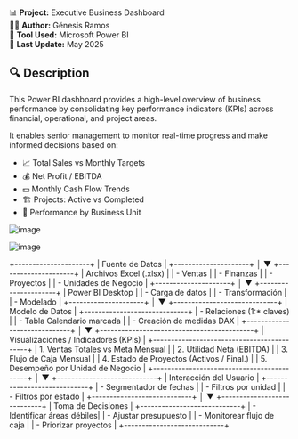 📊 **Project:** Executive Business Dashboard  
🧑‍💼 **Author:** Génesis Ramos   
📁 **Tool Used:** Microsoft Power BI  
📅 **Last Update:** May 2025

## 🔍 Description

This Power BI dashboard provides a high-level overview of business performance by consolidating key performance indicators (KPIs) across financial, operational, and project areas.

It enables senior management to monitor real-time progress and make informed decisions based on:

- 📈 Total Sales vs Monthly Targets
- 💰 Net Profit / EBITDA
- 💵 Monthly Cash Flow Trends
- 🏗️ Projects: Active vs Completed
- 🧭 Performance by Business Unit

![image](https://github.com/user-attachments/assets/20b982a5-4416-4e10-b114-a62b74e1bb93)

![image](https://github.com/user-attachments/assets/9a44af52-f5d3-4d70-95f1-6594de0c1cbe)


+---------------------+
|    Fuente de Datos  |
+---------------------+
        │
        ▼
+---------------------+
|  Archivos Excel (.xlsx)   |
|  - Ventas               |
|  - Finanzas             |
|  - Proyectos            |
|  - Unidades de Negocio  |
+---------------------+
        │
        ▼
+---------------------+
| Power BI Desktop     |
| - Carga de datos      |
| - Transformación      |
| - Modelado            |
+---------------------+
        │
        ▼
+-----------------------------+
|   Modelo de Datos           |
+-----------------------------+
| - Relaciones (1:* claves)   |
| - Tabla Calendario marcada  |
| - Creación de medidas DAX   |
+-----------------------------+
        │
        ▼
+-------------------------------------------+
|    Visualizaciones / Indicadores (KPIs)   |
+-------------------------------------------+
| 1. Ventas Totales vs Meta Mensual         |
| 2. Utilidad Neta (EBITDA)                 |
| 3. Flujo de Caja Mensual                  |
| 4. Estado de Proyectos (Activos / Final.) |
| 5. Desempeño por Unidad de Negocio        |
+-------------------------------------------+
        │
        ▼
+----------------------------+
|    Interacción del Usuario |
+----------------------------+
| - Segmentador de fechas    |
| - Filtros por unidad       |
| - Filtros por estado       |
+----------------------------+
        │
        ▼
+----------------------------+
|     Toma de Decisiones     |
+----------------------------+
| - Identificar áreas débiles|
| - Ajustar presupuesto      |
| - Monitorear flujo de caja |
| - Priorizar proyectos      |
+----------------------------+


